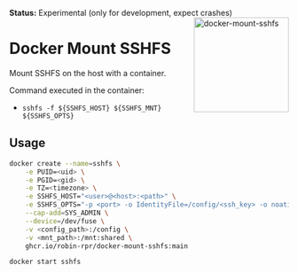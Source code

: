 **Status:** Experimental (only for development, expect crashes)
<img height="171px" align="right" alt="docker-mount-sshfs" src="https://raw.githubusercontent.com/robin-rpr/docker-sshfs/master/docker-mount-sshfs.svg" title="docker-sshfs"/>


# Docker Mount SSHFS
Mount SSHFS on the host with a container.

Command executed in the container:

- `sshfs -f ${SSHFS_HOST} ${SSHFS_MNT} ${SSHFS_OPTS}`

## Usage

```bash
docker create --name=sshfs \
    -e PUID=<uid> \
    -e PGID=<gid> \
    -e TZ=<timezone> \
    -e SSHFS_HOST="<user>@<host>:<path>" \
    -e SSHFS_OPTS="-p <port> -o IdentityFile=/config/<ssh_key> -o noatime -o reconnect" \
    --cap-add=SYS_ADMIN \
    --device=/dev/fuse \
    -v <config_path>:/config \
    -v <mnt_path>:/mnt:shared \
    ghcr.io/robin-rpr/docker-mount-sshfs:main
```

```bash
docker start sshfs
```


